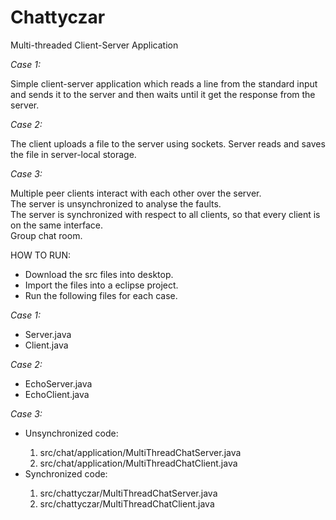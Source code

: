 Chattyczar
==========

Multi-threaded Client-Server Application

<i>Case 1: </i>
<p>Simple client-server application which reads a line from the standard input and sends it to the server and then waits until it get the response from the server.
</p>

<i>Case 2: </i>
<p>The client uploads a file to the server using sockets. Server reads and saves the file in server-local storage.</p>

<i>Case 3: </i>
<p>Multiple peer clients interact with each other over the server.<br>
The server is unsynchronized to analyse the faults.<br>
The server is synchronized with respect to all clients, so that every client is on the same interface.<br>
Group chat room.<br></p>

HOW TO RUN:
<ul>
  <li>Download the src files into desktop.</li>
  <li>Import the files into a eclipse project.</li>
  <li>Run the following files for each case.</li>
</ul>

<i>Case 1: </i>
  <ul>
    <li>Server.java</li>
    <li>Client.java</li>
  </ul>
  
<i>Case 2: </i>
  <ul>
    <li>EchoServer.java</li>
    <li>EchoClient.java</li>
  </ul>

<i>Case 3:</i>
<ul>
  <li>Unsynchronized code:</li>
  <ol>
    <li>src/chat/application/MultiThreadChatServer.java</li>
    <li>src/chat/application/MultiThreadChatClient.java</li>
  </ol>
  <li>Synchronized code:</li>
  <ol>
    <li>src/chattyczar/MultiThreadChatServer.java</li>
    <li>src/chattyczar/MultiThreadChatClient.java</li>
  </ol>
</ul>


